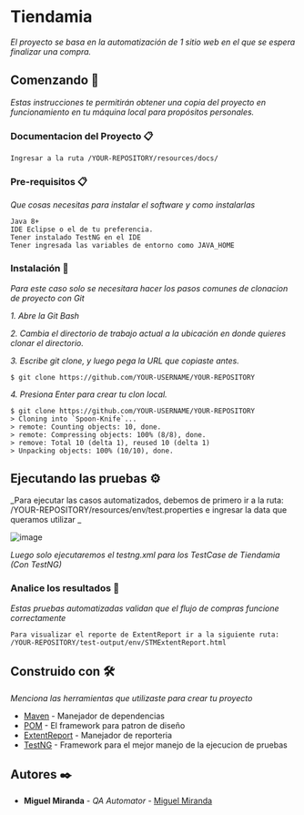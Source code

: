 # Tiendamia

_El proyecto se basa en la automatización de 1 sitio web en el que se espera finalizar una compra._

## Comenzando 🚀

_Estas instrucciones te permitirán obtener una copia del proyecto en funcionamiento en tu máquina local para propósitos personales._

### Documentacion del Proyecto 📋

```
Ingresar a la ruta /YOUR-REPOSITORY/resources/docs/
```

### Pre-requisitos 📋

_Que cosas necesitas para instalar el software y como instalarlas_

```
Java 8+
IDE Eclipse o el de tu preferencia.
Tener instalado TestNG en el IDE
Tener ingresada las variables de entorno como JAVA_HOME

```

### Instalación 🔧

_Para este caso solo se necesitara hacer los pasos comunes de clonacion de proyecto con Git_

_1. Abre la Git Bash_

_2. Cambia el directorio de trabajo actual a la ubicación en donde quieres clonar el directorio._

_3. Escribe git clone, y luego pega la URL que copiaste antes._

```
$ git clone https://github.com/YOUR-USERNAME/YOUR-REPOSITORY
```
_4. Presiona Enter para crear tu clon local._

```
$ git clone https://github.com/YOUR-USERNAME/YOUR-REPOSITORY
> Cloning into `Spoon-Knife`...
> remote: Counting objects: 10, done.
> remote: Compressing objects: 100% (8/8), done.
> remove: Total 10 (delta 1), reused 10 (delta 1)
> Unpacking objects: 100% (10/10), done.
```

## Ejecutando las pruebas ⚙️

_Para ejecutar las casos automatizados, debemos de primero ir a la ruta: /YOUR-REPOSITORY/resources/env/test.properties e ingresar la data que queramos utilizar _

![image](https://user-images.githubusercontent.com/79297281/143725359-1c04dc81-79e8-4958-8e78-ddd811011546.png)

_Luego solo ejecutaremos el testng.xml para los TestCase de Tiendamia (Con TestNG)_

### Analice los resultados 🔩

_Estas pruebas automatizadas validan que el flujo de compras funcione correctamente_

```
Para visualizar el reporte de ExtentReport ir a la siguiente ruta: /YOUR-REPOSITORY/test-output/env/STMExtentReport.html
```
## Construido con 🛠️

_Menciona las herramientas que utilizaste para crear tu proyecto_

* [Maven](https://maven.apache.org/) - Manejador de dependencias
* [POM](https://www.guru99.com/page-object-model-pom-page-factory-in-selenium-ultimate-guide.html) - El framework para patron de diseño
* [ExtentReport](https://www.extentreports.com/) - Manejador de reporteria
* [TestNG](https://testng.org/doc/) - Framework para el mejor manejo de la ejecucion de pruebas

## Autores ✒️

* **Miguel Miranda** - *QA Automator* - [Miguel Miranda](https://github.com/JMiguelM95)
